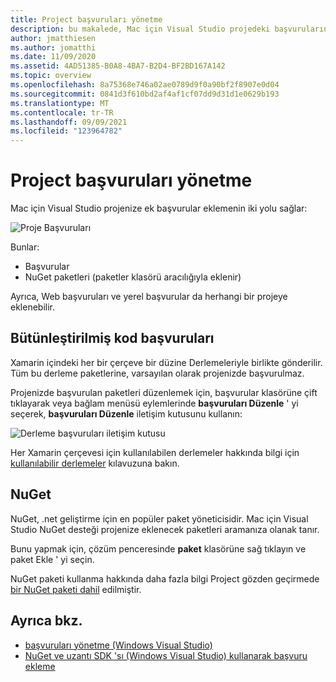 ```yaml
---
title: Project başvuruları yönetme
description: bu makalede, Mac için Visual Studio projedeki başvuruların nasıl yönetileceği açıklanmaktadır
author: jmatthiesen
ms.author: jomatthi
ms.date: 11/09/2020
ms.assetid: 4AD51385-B0A8-4BA7-B2D4-BF2BD167A142
ms.topic: overview
ms.openlocfilehash: 8a75368e746a02ae0789d9f0a90bf2f8907e0d04
ms.sourcegitcommit: 0841d3f610bd2af4af1cf07dd9d31d1e0629b193
ms.translationtype: MT
ms.contentlocale: tr-TR
ms.lasthandoff: 09/09/2021
ms.locfileid: "123964782"
---
```

# <a name="managing-references-in-a-project"></a>Project başvuruları yönetme

Mac için Visual Studio projenize ek başvurular eklemenin iki yolu sağlar:

![Proje Başvuruları](media/projects-and-solutions-image10.png)

Bunlar:

* Başvurular
* NuGet paketleri (paketler klasörü aracılığıyla eklenir)

Ayrıca, Web başvuruları ve yerel başvurular da herhangi bir projeye eklenebilir.

## <a name="assembly-references"></a>Bütünleştirilmiş kod başvuruları

Xamarin içindeki her bir çerçeve bir düzine Derlemeleriyle birlikte gönderilir. Tüm bu derleme paketlerine, varsayılan olarak projenizde başvurulmaz.

Projenizde başvurulan paketleri düzenlemek için, başvurular klasörüne çift tıklayarak veya bağlam menüsü eylemlerinde **başvuruları Düzenle** ' yi seçerek, **başvuruları Düzenle** iletişim kutusunu kullanın:

![Derleme başvuruları iletişim kutusu](media/projects-and-solutions-image11.png)

Her Xamarin çerçevesi için kullanılabilen derlemeler hakkında bilgi için [kullanılabilir derlemeler](https://developer.xamarin.com/guides/cross-platform/advanced/available-assemblies/) kılavuzuna bakın.

## <a name="nuget"></a>NuGet

NuGet, .net geliştirme için en popüler paket yöneticisidir. Mac için Visual Studio NuGet desteği projenize eklenecek paketleri aramanıza olanak tanır.

Bunu yapmak için, çözüm penceresinde **paket** klasörüne sağ tıklayın ve paket Ekle ' yi seçin.

NuGet paketi kullanma hakkında daha fazla bilgi Project gözden geçirmede [bir NuGet paketi dahil](nuget-walkthrough.md) edilmiştir.

## <a name="see-also"></a>Ayrıca bkz.

- [başvuruları yönetme (Windows Visual Studio)](/visualstudio/ide/managing-references-in-a-project)
- [NuGet ve uzantı SDK 'sı (Windows Visual Studio) kullanarak başvuru ekleme](/visualstudio/extensibility/nuget-versus-sdk-references)
